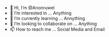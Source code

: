 - 👋 Hi, I’m @Anonruwel
- 👀 I’m interested in ... Anything
- 🌱 I’m currently learning ... Annything
- 💞️ I’m looking to collaborate on ... Anything
- 📫 How to reach me ... Social Media and Email

<!---
Anonruwel/Anonruwel is a ✨ special ✨ repository because its `README.md` (this file) appears on your GitHub profile.
You can click the Preview link to take a look at your changes.
--->
